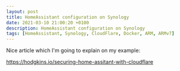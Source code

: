 ```yaml
---
layout: post
title: HomeAssistant configuration on Synology
date: 2021-03-10 21:00:20 +0100
description: HomeAssistant configuration on Synology
tags: [HomeAssistant, Synology, CloudFlare, Docker, ARM, ARMv7]
---
```


Nice article which I'm going to explain on my example:

https://hodgkins.io/securing-home-assitant-with-cloudflare